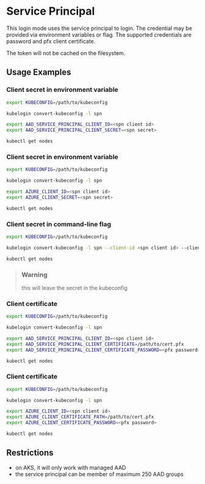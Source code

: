 # Service Principal

This login mode uses the service principal to login. The credential may be provided via environment variables or flag.
The supported credentials are password and pfx client certificate.

The token will not be cached on the filesystem.

## Usage Examples

### Client secret in environment variable

```sh
export KUBECONFIG=/path/to/kubeconfig

kubelogin convert-kubeconfig -l spn

export AAD_SERVICE_PRINCIPAL_CLIENT_ID=<spn client id>
export AAD_SERVICE_PRINCIPAL_CLIENT_SECRET=<spn secret>

kubectl get nodes
```

### Client secret in environment variable

```sh
export KUBECONFIG=/path/to/kubeconfig

kubelogin convert-kubeconfig -l spn

export AZURE_CLIENT_ID=<spn client id>
export AZURE_CLIENT_SECRET=<spn secret>

kubectl get nodes
```

### Client secret in command-line flag

```sh
export KUBECONFIG=/path/to/kubeconfig

kubelogin convert-kubeconfig -l spn --client-id <spn client id> --client-secret <spn client secret>

kubectl get nodes
```

> ### Warning
> this will leave the secret in the kubeconfig

### Client certificate

```sh
export KUBECONFIG=/path/to/kubeconfig

kubelogin convert-kubeconfig -l spn

export AAD_SERVICE_PRINCIPAL_CLIENT_ID=<spn client id>
export AAD_SERVICE_PRINCIPAL_CLIENT_CERTIFICATE=/path/to/cert.pfx
export AAD_SERVICE_PRINCIPAL_CLIENT_CERTIFICATE_PASSWORD=<pfx password>

kubectl get nodes
```

### Client certificate

```sh
export KUBECONFIG=/path/to/kubeconfig

kubelogin convert-kubeconfig -l spn

export AZURE_CLIENT_ID=<spn client id>
export AZURE_CLIENT_CERTIFICATE_PATH=/path/to/cert.pfx
export AZURE_CLIENT_CERTIFICATE_PASSWORD=<pfx password>

kubectl get nodes
```

## Restrictions

- on AKS, it will only work with managed AAD
- the service principal can be member of maximum 250 AAD groups


